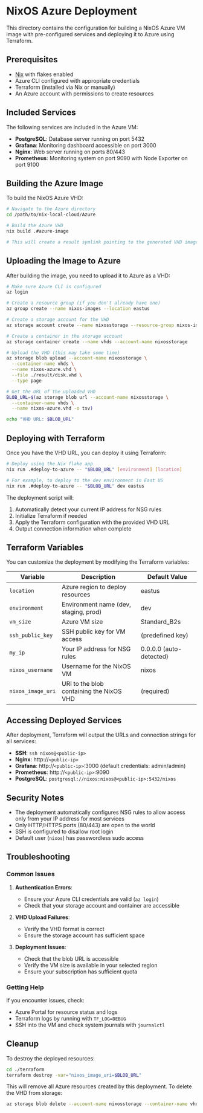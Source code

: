 # NixOS Azure Deployment

This directory contains the configuration for building a NixOS Azure VM image with pre-configured services and deploying it to Azure using Terraform.

## Prerequisites

- [Nix](https://nixos.org/download.html) with flakes enabled
- Azure CLI configured with appropriate credentials
- Terraform (installed via Nix or manually)
- An Azure account with permissions to create resources

## Included Services

The following services are included in the Azure VM:

- **PostgreSQL**: Database server running on port 5432
- **Grafana**: Monitoring dashboard accessible on port 3000
- **Nginx**: Web server running on ports 80/443
- **Prometheus**: Monitoring system on port 9090 with Node Exporter on port 9100

## Building the Azure Image

To build the NixOS Azure VHD:

```bash
# Navigate to the Azure directory
cd /path/to/nix-local-cloud/Azure

# Build the Azure VHD
nix build .#azure-image

# This will create a result symlink pointing to the generated VHD image
```

## Uploading the Image to Azure

After building the image, you need to upload it to Azure as a VHD:

```bash
# Make sure Azure CLI is configured
az login

# Create a resource group (if you don't already have one)
az group create --name nixos-images --location eastus

# Create a storage account for the VHD
az storage account create --name nixosstorage --resource-group nixos-images --location eastus --sku Standard_LRS

# Create a container in the storage account
az storage container create --name vhds --account-name nixosstorage

# Upload the VHD (this may take some time)
az storage blob upload --account-name nixosstorage \
  --container-name vhds \
  --name nixos-azure.vhd \
  --file ./result/disk.vhd \
  --type page

# Get the URL of the uploaded VHD
BLOB_URL=$(az storage blob url --account-name nixosstorage \
  --container-name vhds \
  --name nixos-azure.vhd -o tsv)

echo "VHD URL: $BLOB_URL"
```

## Deploying with Terraform

Once you have the VHD URL, you can deploy it using Terraform:

```bash
# Deploy using the Nix flake app
nix run .#deploy-to-azure -- "$BLOB_URL" [environment] [location]

# For example, to deploy to the dev environment in East US
nix run .#deploy-to-azure -- "$BLOB_URL" dev eastus
```

The deployment script will:

1. Automatically detect your current IP address for NSG rules
2. Initialize Terraform if needed
3. Apply the Terraform configuration with the provided VHD URL
4. Output connection information when complete

## Terraform Variables

You can customize the deployment by modifying the Terraform variables:

| Variable | Description | Default Value |
|----------|-------------|---------------|
| `location` | Azure region to deploy resources | eastus |
| `environment` | Environment name (dev, staging, prod) | dev |
| `vm_size` | Azure VM size | Standard_B2s |
| `ssh_public_key` | SSH public key for VM access | (predefined key) |
| `my_ip` | Your IP address for NSG rules | 0.0.0.0 (auto-detected) |
| `nixos_username` | Username for the NixOS VM | nixos |
| `nixos_image_uri` | URI to the blob containing the NixOS VHD | (required) |

## Accessing Deployed Services

After deployment, Terraform will output the URLs and connection strings for all services:

- **SSH**: `ssh nixos@<public-ip>`
- **Nginx**: http://`<public-ip>`
- **Grafana**: http://`<public-ip>`:3000 (default credentials: admin/admin)
- **Prometheus**: http://`<public-ip>`:9090
- **PostgreSQL**: `postgresql://nixos:nixos@<public-ip>:5432/nixos`

## Security Notes

- The deployment automatically configures NSG rules to allow access only from your IP address for most services
- Only HTTP/HTTPS ports (80/443) are open to the world
- SSH is configured to disallow root login
- Default user (`nixos`) has passwordless sudo access

## Troubleshooting

### Common Issues

1. **Authentication Errors**:
   - Ensure your Azure CLI credentials are valid (`az login`)
   - Check that your storage account and container are accessible

2. **VHD Upload Failures**:
   - Verify the VHD format is correct
   - Ensure the storage account has sufficient space

3. **Deployment Issues**:
   - Check that the blob URL is accessible
   - Verify the VM size is available in your selected region
   - Ensure your subscription has sufficient quota

### Getting Help

If you encounter issues, check:
- Azure Portal for resource status and logs
- Terraform logs by running with `TF_LOG=DEBUG`
- SSH into the VM and check system journals with `journalctl`

## Cleanup

To destroy the deployed resources:

```bash
cd ./terraform
terraform destroy -var="nixos_image_uri=$BLOB_URL"
```

This will remove all Azure resources created by this deployment. To delete the VHD from storage:

```bash
az storage blob delete --account-name nixosstorage --container-name vhds --name nixos-azure.vhd
```